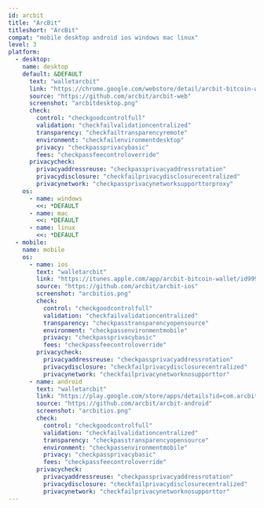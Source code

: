 ```yaml
---
id: arcbit
title: "ArcBit"
titleshort: "ArcBit"
compat: "mobile desktop android ios windows mac linux"
level: 3
platform:
  - desktop:
    name: desktop
    default: &DEFAULT
      text: "walletarcbit"
      link: "https://chrome.google.com/webstore/detail/arcbit-bitcoin-wallet/dkceiphcnbfahjbomhpdgjmphnpgogfk"
      source: "https://github.com/arcbit/arcbit-web"
      screenshot: "arcbitdesktop.png"
      check:
        control: "checkgoodcontrolfull"
        validation: "checkfailvalidationcentralized"
        transparency: "checkfailtransparencyremote"
        environment: "checkfailenvironmentdesktop"
        privacy: "checkpassprivacybasic"
        fees: "checkpassfeecontroloverride"
      privacycheck:
        privacyaddressreuse: "checkpassprivacyaddressrotation"
        privacydisclosure: "checkfailprivacydisclosurecentralized"
        privacynetwork: "checkpassprivacynetworksupporttorproxy"
    os:
      - name: windows
        <<: *DEFAULT
      - name: mac
        <<: *DEFAULT
      - name: linux
        <<: *DEFAULT
  - mobile:
    name: mobile
    os:
      - name: ios
        text: "walletarcbit"
        link: "https://itunes.apple.com/app/arcbit-bitcoin-wallet/id999487888"
        source: "https://github.com/arcbit/arcbit-ios"
        screenshot: "arcbitios.png"
        check:
          control: "checkgoodcontrolfull"
          validation: "checkfailvalidationcentralized"
          transparency: "checkpasstransparencyopensource"
          environment: "checkpassenvironmentmobile"
          privacy: "checkpassprivacybasic"
          fees: "checkpassfeecontroloverride"
        privacycheck:
          privacyaddressreuse: "checkpassprivacyaddressrotation"
          privacydisclosure: "checkfailprivacydisclosurecentralized"
          privacynetwork: "checkfailprivacynetworknosupporttor"
      - name: android
        text: "walletarcbit"
        link: "https://play.google.com/store/apps/details?id=com.arcbit.arcbit"
        source: "https://github.com/arcbit/arcbit-android"
        screenshot: "arcbitios.png"
        check:
          control: "checkgoodcontrolfull"
          validation: "checkfailvalidationcentralized"
          transparency: "checkpasstransparencyopensource"
          environment: "checkpassenvironmentmobile"
          privacy: "checkpassprivacybasic"
          fees: "checkpassfeecontroloverride"
        privacycheck:
          privacyaddressreuse: "checkpassprivacyaddressrotation"
          privacydisclosure: "checkfailprivacydisclosurecentralized"
          privacynetwork: "checkfailprivacynetworknosupporttor"
---
```

